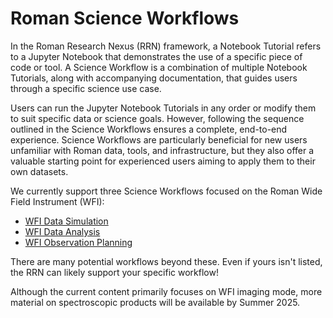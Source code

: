 # Roman Science Workflows
In the Roman Research Nexus (RRN) framework, a Notebook Tutorial refers to a Jupyter Notebook that demonstrates the use of a specific piece of code or tool. A Science Workflow is a combination of multiple Notebook Tutorials, along with accompanying documentation, that guides users through a specific science use case.

Users can run the Jupyter Notebook Tutorials in any order or modify them to suit specific data or science goals. However, following the sequence outlined in the Science Workflows ensures a complete, end-to-end experience. Science Workflows are particularly beneficial for new users unfamiliar with Roman data, tools, and infrastructure, but they also offer a valuable starting point for experienced users aiming to apply them to their own datasets.

We currently support three Science Workflows focused on the Roman Wide Field Instrument (WFI):
- [WFI Data Simulation](./workflows/wfi-data-sim.md)
- [WFI Data Analysis](./workflows/wfi-data-analysis.md)
- [WFI Observation Planning](./workflows/wfi-obs-plan.md)

There are many potential workflows beyond these. Even if yours isn't listed, the RRN can likely support your specific workflow!

Although the current content primarily focuses on WFI imaging mode, more material on spectroscopic products will be available by Summer 2025.
